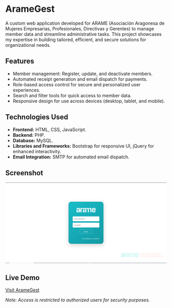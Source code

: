 # ArameGest

A custom web application developed for ARAME (Asociación Aragonesa de Mujeres Empresarias, Profesionales, Directivas y Gerentes) to manage member data and streamline administrative tasks. This project showcases my expertise in building tailored, efficient, and secure solutions for organizational needs.

## Features
- Member management: Register, update, and deactivate members.
- Automated receipt generation and email dispatch for payments.
- Role-based access control for secure and personalized user experiences.
- Search and filter tools for quick access to member data.
- Responsive design for use across devices (desktop, tablet, and mobile).

## Technologies Used
- **Frontend:** HTML, CSS, JavaScript.
- **Backend:** PHP.
- **Database:** MySQL.
- **Libraries and Frameworks:** Bootstrap for responsive UI, jQuery for enhanced interactivity.
- **Email Integration:** SMTP for automated email dispatch.

## Screenshot
![Dashboard](dashboard.png)

## Live Demo
[Visit ArameGest](https://aramegest.alcanalytics.com/)

*Note: Access is restricted to authorized users for security purposes.*
